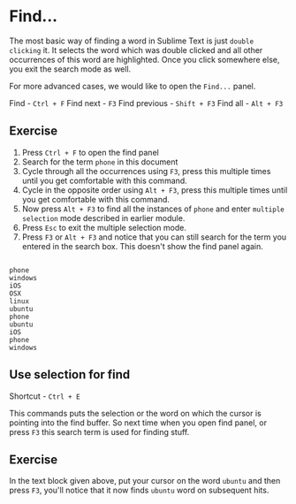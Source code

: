 Find...
========

The most basic way of finding a word in Sublime Text is just `double clicking`
it. It selects the word which was double clicked and all other occurrences of
this word are highlighted. Once you click somewhere else, you exit the search
mode as well.

For more advanced cases, we would like to open the `Find...` panel.


Find - `Ctrl + F`
Find next - `F3`
Find previous - `Shift + F3`
Find all - `Alt + F3`

Exercise
---------

1. Press `Ctrl + F` to open the find panel
2. Search for the term `phone` in this document
3. Cycle through all the occurrences using `F3`, press this multiple times
   until you get comfortable with this command.
4. Cycle in the opposite order using `Alt + F3`, press this multiple times
   until you get comfortable with this command.
5. Now press `Alt + F3` to find all the instances of `phone` and enter
   `multiple selection` mode described in earlier module.
6. Press `Esc` to exit the multiple selection mode.
7. Press `F3` or `Alt + F3` and notice that you can still search for the
   term you entered in the search box. This doesn't show the find panel again.

```

phone
windows
iOS
OSX
linux
ubuntu
phone
ubuntu
iOS
phone
windows

```

Use selection for find
-----------------------

Shortcut - `Ctrl + E`

This commands puts the selection or the word on which the cursor is pointing
into the find buffer. So next time when you open find panel, or press `F3`
this search term is used for finding stuff.

Exercise
---------

In the text block given above, put your cursor on the word `ubuntu` and then
press `F3`, you'll notice that it now finds `ubuntu` word on subsequent hits.

